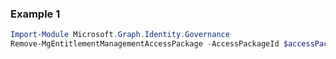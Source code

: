 ### Example 1
``` powershell
Import-Module Microsoft.Graph.Identity.Governance
Remove-MgEntitlementManagementAccessPackage -AccessPackageId $accessPackageId
```
